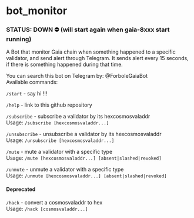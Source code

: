 # bot_monitor

### STATUS: DOWN :no_entry: (will start again when gaia-8xxx start running)

A Bot that monitor Gaia chain when something happened to a specific validator, and send alert through Telegram.
It sends alert every 15 seconds, if there is something happened during that time.

You can search this bot on Telegram by: @ForboleGaiaBot
</br>
Available commands:

`/start` - say hi !!!

`/help` - link to this github repository

`/subscribe` - subscribe a validator by its hexcosmosvaladdr</br>
Usage: `/subscribe [hexcosmosvaladdr...]`

`/unsubscribe` - unsubscribe a validator by its hexcosmosvaladdr</br>
Usage: `/unsubscribe [hexcosmosvaladdr...]`

`/mute` - mute a validator with a specific type</br>
Usage: `/mute [hexcosmosvaladdr...] [absent|slashed|revoked]`

`/unmute` - unmute a validator with a specific type</br>
Usage: `/unmute [hexcosmosvaladdr...] [absent|slashed|revoked]`

#### Deprecated
`/hack` - convert a cosmosvaladdr to hex</br>
Usage: `/hack [cosmosvaladdr...]`
